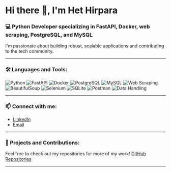 # Hi there 👋, I'm Het Hirpara

### 💻 Python Developer specializing in FastAPI, Docker, web scraping, PostgreSQL, and MySQL

I'm passionate about building robust, scalable applications and contributing to the tech community.

---

### 🛠 Languages and Tools:

![Python](https://img.shields.io/badge/Python-3776AB?style=for-the-badge&logo=python&logoColor=white)
![FastAPI](https://img.shields.io/badge/FastAPI-009688?style=for-the-badge&logo=fastapi&logoColor=white)
![Docker](https://img.shields.io/badge/Docker-2496ED?style=for-the-badge&logo=docker&logoColor=white)
![PostgreSQL](https://img.shields.io/badge/PostgreSQL-336791?style=for-the-badge&logo=postgresql&logoColor=white)
![MySQL](https://img.shields.io/badge/MySQL-4479A1?style=for-the-badge&logo=mysql&logoColor=white)
![Web Scraping](https://img.shields.io/badge/Web%20Scraping-4B8BBE?style=for-the-badge&logo=web-scraping&logoColor=white)
![BeautifulSoup](https://img.shields.io/badge/BeautifulSoup-4B8BBE?style=for-the-badge&logo=beautifulsoup&logoColor=white)
![Selenium](https://img.shields.io/badge/Selenium-43B02A?style=for-the-badge&logo=selenium&logoColor=white)
![SQLite](https://img.shields.io/badge/SQLite-003B57?style=for-the-badge&logo=sqlite&logoColor=white)
![Postman](https://img.shields.io/badge/Postman-FF6C37?style=for-the-badge&logo=postman&logoColor=white)
![Data Handling](https://img.shields.io/badge/Data%20Handling-3DDC84?style=for-the-badge&logo=data&logoColor=white)

---

### 📫 Connect with me:

- [LinkedIn](https://linkedin.com/in/hethirpara)
- [Email](mailto:hethirpara78@gmail.com)

---

### 🚀 Projects and Contributions:

Feel free to check out my repositories for more of my work! [GitHub Repositories](https://github.com/Hethirpara?tab=repositories)

---

